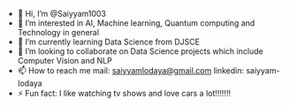- 👋 Hi, I’m @Saiyyam1003
- 👀 I’m interested in AI, Machine learning, Quantum computing and Technology in general
- 🌱 I’m currently learning Data Science from DJSCE
- 💞️ I’m looking to collaborate on Data Science projects which include Computer Vision and NLP
- 📫 How to reach me
      mail: saiyyamlodaya@gmail.com
      linkedin: saiyyam-lodaya
- ⚡ Fun fact: I like watching tv shows and love cars a lot!!!!!!!

<!---
Saiyyam1003/Saiyyam1003 is a ✨ special ✨ repository because its `README.md` (this file) appears on your GitHub profile.
You can click the Preview link to take a look at your changes.
--->
